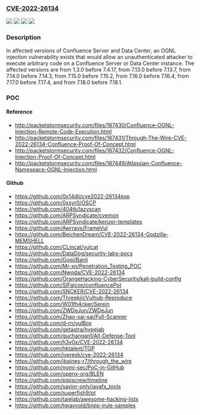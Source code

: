 ### [CVE-2022-26134](https://cve.mitre.org/cgi-bin/cvename.cgi?name=CVE-2022-26134)
![](https://img.shields.io/static/v1?label=Product&message=Confluence%20Data%20Center&color=blue)
![](https://img.shields.io/static/v1?label=Product&message=Confluence%20Server&color=blue)
![](https://img.shields.io/static/v1?label=Version&message=%3E%201.3.0%20&color=brighgreen)
![](https://img.shields.io/static/v1?label=Vulnerability&message=Remote%20Code%20Execution&color=brighgreen)

### Description

In affected versions of Confluence Server and Data Center, an OGNL injection vulnerability exists that would allow an unauthenticated attacker to execute arbitrary code on a Confluence Server or Data Center instance. The affected versions are from 1.3.0 before 7.4.17, from 7.13.0 before 7.13.7, from 7.14.0 before 7.14.3, from 7.15.0 before 7.15.2, from 7.16.0 before 7.16.4, from 7.17.0 before 7.17.4, and from 7.18.0 before 7.18.1.

### POC

#### Reference
- http://packetstormsecurity.com/files/167430/Confluence-OGNL-Injection-Remote-Code-Execution.html
- http://packetstormsecurity.com/files/167431/Through-The-Wire-CVE-2022-26134-Confluence-Proof-Of-Concept.html
- http://packetstormsecurity.com/files/167432/Confluence-OGNL-Injection-Proof-Of-Concept.html
- http://packetstormsecurity.com/files/167449/Atlassian-Confluence-Namespace-OGNL-Injection.html

#### Github
- https://github.com/0x14dli/cve2022-26134exp
- https://github.com/0xsyr0/OSCP
- https://github.com/404tk/lazyscan
- https://github.com/ARPSyndicate/cvemon
- https://github.com/ARPSyndicate/kenzer-templates
- https://github.com/Awrrays/FrameVul
- https://github.com/BeichenDream/CVE-2022-26134-Godzilla-MEMSHELL
- https://github.com/CLincat/vulcat
- https://github.com/DataDog/security-labs-pocs
- https://github.com/Goqi/Banli
- https://github.com/Mr-xn/Penetration_Testing_POC
- https://github.com/Nwqda/CVE-2022-26134
- https://github.com/OrangeHacking-CyberSecurity/kali-build-config
- https://github.com/SIFalcon/confluencePot
- https://github.com/SNCKER/CVE-2022-26134
- https://github.com/Threekiii/Vulhub-Reproduce
- https://github.com/W01fh4cker/Serein
- https://github.com/ZWDeJun/ZWDeJun
- https://github.com/Zhao-sai-sai/Full-Scanner
- https://github.com/d-rn/vulBox
- https://github.com/getastra/hypejab
- https://github.com/guchangan1/All-Defense-Tool
- https://github.com/h3v0x/CVE-2022-26134
- https://github.com/hktalent/TOP
- https://github.com/iveresk/cve-2022-26134
- https://github.com/jbaines-r7/through_the_wire
- https://github.com/nomi-sec/PoC-in-GitHub
- https://github.com/openx-org/BLEN
- https://github.com/pipiscrew/timeline
- https://github.com/savior-only/javafx_tools
- https://github.com/superfish9/pt
- https://github.com/taielab/awesome-hacking-lists
- https://github.com/tgravvold/bigip-irule-samples

